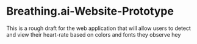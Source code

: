 # Breathing.ai-Website-Prototype
This is a rough draft for the web application that will allow users to detect and view their heart-rate based on colors and fonts they observe
hey

